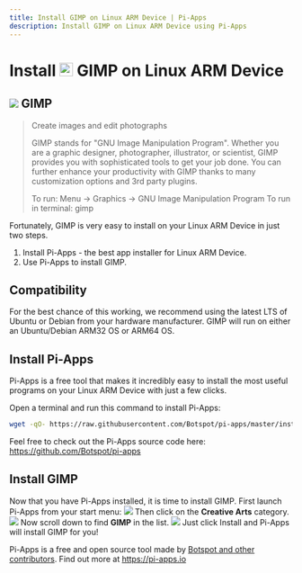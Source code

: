```yaml
---
title: Install GIMP on Linux ARM Device | Pi-Apps
description: Install GIMP on Linux ARM Device using Pi-Apps
---
```

<div class="simple-install-content content">

# Install <img src="/img/app-icons/GIMP/icon-64.png" height=24> GIMP on Linux ARM Device

## <img src="/img/app-icons/GIMP/icon-64.png"> GIMP
> Create images and edit photographs
> 
> GIMP stands for "GNU Image Manipulation Program".
> Whether you are a graphic designer, photographer, illustrator, or scientist, GIMP provides you with sophisticated tools to get your job done. You can further enhance your productivity with GIMP thanks to many customization options and 3rd party plugins.
> 
> To run: Menu -> Graphics -> GNU Image Manipulation Program
> To run in terminal: gimp

Fortunately, GIMP is very easy to install on your Linux ARM Device in just two steps.
1. Install Pi-Apps - the best app installer for Linux ARM Device.
2. Use Pi-Apps to install GIMP.
</div>
<div class="simple-install-content content">

## Compatibility
For the best chance of this working, we recommend using the latest LTS of Ubuntu or Debian from your hardware manufacturer.
GIMP will run on either an Ubuntu/Debian ARM32 OS or ARM64 OS.
</div>
<div class="simple-install-content content">

## Install Pi-Apps

Pi-Apps is a free tool that makes it incredibly easy to install the most useful programs on your Linux ARM Device with just a few clicks.

Open a terminal and run this command to install Pi-Apps:
```bash
wget -qO- https://raw.githubusercontent.com/Botspot/pi-apps/master/install | bash
```
Feel free to check out the Pi-Apps source code here: https://github.com/Botspot/pi-apps
</div>
<div class="simple-install-content content">

## Install GIMP

Now that you have Pi-Apps installed, it is time to install GIMP.
First launch Pi-Apps from your start menu:
<img src="/img/start-menu.png">
Then click on the <b>Creative Arts</b> category.
<img src="/img/category-selections/Creative Arts.png">
Now scroll down to find <b>GIMP</b> in the list.
<img src="/img/app-icons/GIMP/app-selection.png">
Just click Install and Pi-Apps will install GIMP for you!
</div>
<div class="simple-install-content content">

Pi-Apps is a free and open source tool made by [Botspot and other contributors](/about/#contributors). Find out more at https://pi-apps.io
</div>

